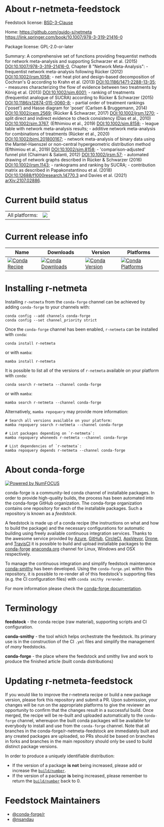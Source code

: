About r-netmeta-feedstock
=========================

Feedstock license: [BSD-3-Clause](https://github.com/conda-forge/r-netmeta-feedstock/blob/main/LICENSE.txt)

Home: https://github.com/guido-s/netmeta https://link.springer.com/book/10.1007/978-3-319-21416-0

Package license: GPL-2.0-or-later

Summary: A comprehensive set of functions providing frequentist methods for network meta-analysis and supporting Schwarzer et al. (2015) <DOI:10.1007/978-3-319-21416-0>, Chapter 8 "Network Meta-Analysis": - frequentist network meta-analysis following Rücker (2012) <DOI:10.1002/jrsm.1058>; - net heat plot and design-based decomposition of Cochran's Q according to Krahn et al. (2013) <DOI:10.1186/1471-2288-13-35>; - measures characterizing the flow of evidence between two treatments by König et al. (2013) <DOI:10.1002/sim.6001>; - ranking of treatments (frequentist analogue of SUCRA) according to Rücker & Schwarzer (2015) <DOI:10.1186/s12874-015-0060-8>; - partial order of treatment rankings ('poset') and Hasse diagram for 'poset' (Carlsen & Bruggemann, 2014) <DOI:10.1002/cem.2569>; (Rücker & Schwarzer, 2017) <DOI:10.1002/jrsm.1270>; - split direct and indirect evidence to check consistency (Dias et al., 2010) <DOI:10.1002/sim.3767>, (Efthimiou et al., 2019) <DOI:10.1002/sim.8158>; - league table with network meta-analysis results; - additive network meta-analysis for combinations of treatments (Rücker et al., 2020) <DOI:10.1002/bimj.201800167>; - network meta-analysis of binary data using the Mantel-Haenszel or non-central hypergeometric distribution method (Efthimiou et al., 2019) <DOI:10.1002/sim.8158>; - 'comparison-adjusted' funnel plot (Chaimani & Salanti, 2012) <DOI:10.1002/jrsm.57>; - automated drawing of network graphs described in Rücker & Schwarzer (2016) <DOI:10.1002/jrsm.1143>; - rankograms and ranking by SUCRA; - contribution matrix as described in Papakonstantinou et al. (2018) <DOI:10.12688/f1000research.14770.3> and Davies et al. (2021) <arXiv:2107.02886>.

Current build status
====================


<table><tr><td>All platforms:</td>
    <td>
      <a href="https://dev.azure.com/conda-forge/feedstock-builds/_build/latest?definitionId=15163&branchName=main">
        <img src="https://dev.azure.com/conda-forge/feedstock-builds/_apis/build/status/r-netmeta-feedstock?branchName=main">
      </a>
    </td>
  </tr>
</table>

Current release info
====================

| Name | Downloads | Version | Platforms |
| --- | --- | --- | --- |
| [![Conda Recipe](https://img.shields.io/badge/recipe-r--netmeta-green.svg)](https://anaconda.org/conda-forge/r-netmeta) | [![Conda Downloads](https://img.shields.io/conda/dn/conda-forge/r-netmeta.svg)](https://anaconda.org/conda-forge/r-netmeta) | [![Conda Version](https://img.shields.io/conda/vn/conda-forge/r-netmeta.svg)](https://anaconda.org/conda-forge/r-netmeta) | [![Conda Platforms](https://img.shields.io/conda/pn/conda-forge/r-netmeta.svg)](https://anaconda.org/conda-forge/r-netmeta) |

Installing r-netmeta
====================

Installing `r-netmeta` from the `conda-forge` channel can be achieved by adding `conda-forge` to your channels with:

```
conda config --add channels conda-forge
conda config --set channel_priority strict
```

Once the `conda-forge` channel has been enabled, `r-netmeta` can be installed with `conda`:

```
conda install r-netmeta
```

or with `mamba`:

```
mamba install r-netmeta
```

It is possible to list all of the versions of `r-netmeta` available on your platform with `conda`:

```
conda search r-netmeta --channel conda-forge
```

or with `mamba`:

```
mamba search r-netmeta --channel conda-forge
```

Alternatively, `mamba repoquery` may provide more information:

```
# Search all versions available on your platform:
mamba repoquery search r-netmeta --channel conda-forge

# List packages depending on `r-netmeta`:
mamba repoquery whoneeds r-netmeta --channel conda-forge

# List dependencies of `r-netmeta`:
mamba repoquery depends r-netmeta --channel conda-forge
```


About conda-forge
=================

[![Powered by
NumFOCUS](https://img.shields.io/badge/powered%20by-NumFOCUS-orange.svg?style=flat&colorA=E1523D&colorB=007D8A)](https://numfocus.org)

conda-forge is a community-led conda channel of installable packages.
In order to provide high-quality builds, the process has been automated into the
conda-forge GitHub organization. The conda-forge organization contains one repository
for each of the installable packages. Such a repository is known as a *feedstock*.

A feedstock is made up of a conda recipe (the instructions on what and how to build
the package) and the necessary configurations for automatic building using freely
available continuous integration services. Thanks to the awesome service provided by
[Azure](https://azure.microsoft.com/en-us/services/devops/), [GitHub](https://github.com/),
[CircleCI](https://circleci.com/), [AppVeyor](https://www.appveyor.com/),
[Drone](https://cloud.drone.io/welcome), and [TravisCI](https://travis-ci.com/)
it is possible to build and upload installable packages to the
[conda-forge](https://anaconda.org/conda-forge) [anaconda.org](https://anaconda.org/)
channel for Linux, Windows and OSX respectively.

To manage the continuous integration and simplify feedstock maintenance
[conda-smithy](https://github.com/conda-forge/conda-smithy) has been developed.
Using the ``conda-forge.yml`` within this repository, it is possible to re-render all of
this feedstock's supporting files (e.g. the CI configuration files) with ``conda smithy rerender``.

For more information please check the [conda-forge documentation](https://conda-forge.org/docs/).

Terminology
===========

**feedstock** - the conda recipe (raw material), supporting scripts and CI configuration.

**conda-smithy** - the tool which helps orchestrate the feedstock.
                   Its primary use is in the construction of the CI ``.yml`` files
                   and simplify the management of *many* feedstocks.

**conda-forge** - the place where the feedstock and smithy live and work to
                  produce the finished article (built conda distributions)


Updating r-netmeta-feedstock
============================

If you would like to improve the r-netmeta recipe or build a new
package version, please fork this repository and submit a PR. Upon submission,
your changes will be run on the appropriate platforms to give the reviewer an
opportunity to confirm that the changes result in a successful build. Once
merged, the recipe will be re-built and uploaded automatically to the
`conda-forge` channel, whereupon the built conda packages will be available for
everybody to install and use from the `conda-forge` channel.
Note that all branches in the conda-forge/r-netmeta-feedstock are
immediately built and any created packages are uploaded, so PRs should be based
on branches in forks and branches in the main repository should only be used to
build distinct package versions.

In order to produce a uniquely identifiable distribution:
 * If the version of a package **is not** being increased, please add or increase
   the [``build/number``](https://docs.conda.io/projects/conda-build/en/latest/resources/define-metadata.html#build-number-and-string).
 * If the version of a package **is** being increased, please remember to return
   the [``build/number``](https://docs.conda.io/projects/conda-build/en/latest/resources/define-metadata.html#build-number-and-string)
   back to 0.

Feedstock Maintainers
=====================

* [@conda-forge/r](https://github.com/orgs/conda-forge/teams/r/)
* [@nsandau](https://github.com/nsandau/)

